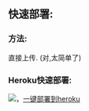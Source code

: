 ## 快速部署:
### 方法:
直接上传.
(对,太简单了)
### Heroku快速部署:

[![](https://www.herokucdn.com/deploy/button.png)](https://heroku.com/deploy?template=https://github.com/ChenYFan/music/tree/re)，[一键部署到heroku](https://heroku.com/deploy?template=https://github.com/ChenYFan/music/tree/re)
